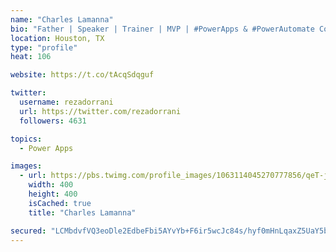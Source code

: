 ```yaml
---
name: "Charles Lamanna"
bio: "Father | Speaker | Trainer | MVP | #PowerApps & #PowerAutomate Community Super User | YouTuber Right-pointing triangle http://youtube.com/c/rezadorrani | Learn - Share - Clockwise rightwards and leftwards open circle arrows"
location: Houston, TX
type: "profile"
heat: 106

website: https://t.co/tAcqSdqguf

twitter:
  username: rezadorrani
  url: https://twitter.com/rezadorrani
  followers: 4631

topics:
  - Power Apps

images:
  - url: https://pbs.twimg.com/profile_images/1063114045270777856/qeT-jpWr_400x400.jpg
    width: 400
    height: 400
    isCached: true
    title: "Charles Lamanna"

secured: "LCMbdvfVQ3eoDle2EdbeFbi5AYvYb+F6ir5wcJc84s/hyf0mHnLqaxZ5UaY5b5aZErF4n/URwXBq/084XLNVON3giDRh4/0iHe+rJYZhSqC+YebRrp6mH9LRUPzLCPKd8KFqBXbbxgi4bTe12qcN44v7AB3crToffT/yWIj6iFkgMzSpAPX9UChvIB7zYPVOXwIDRTt7Dar/xoVBPBdxfpAJJgnzqbB+j+ZLHVFyrxJUNexk0hzfZuAe2leVvpjH/vyzRGfI7XVJlFa1bzzFZ185uT1Ftub8FUhjBe8V8K9dVl88qPwQhruc3lvUNGRGj3q9RRQ6cSlco2NKZXtVneyFu1JOQlMi189f+fAX4ACHUtGdWBGD9Vpn3pQ2GbQI1K1FHz3fEdB0M5aTCZ3nV79/7s85hBjyCUq5Zg8YgLA=;l5V2UoIMIB3rjGRYrRSpZg=="
---
```


